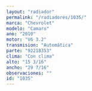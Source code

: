 ```yaml
---
layout: "radiador"
permalink: "/radiadores/1035/"
marca: "Chevrolet"
modelo: "Camaro"
ano: "2010"
motor: "V6 3.2"
transmision: "Automática"
parte: "92218353"
clima: "Con clima"
alto: "15 3/16"
ancho: "29 7/16"
observaciones: ""
id: "1035"
---
```


